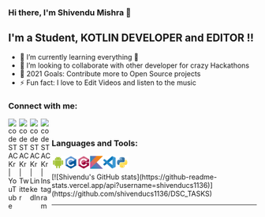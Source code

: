 ### Hi there, I'm Shivendu Mishra 👋

## I'm a Student, KOTLIN DEVELOPER and EDITOR !!

- 🌱 I’m currently learning everything 🤣
- 👯 I’m looking to collaborate with other developer for crazy Hackathons
- 🥅 2021 Goals: Contribute more to Open Source projects
- ⚡ Fun fact: I love to Edit Videos and listen to the music

### Connect with me:

[<img align="left" alt="codeSTACKr | YouTube" width="22px" src="https://cdn.jsdelivr.net/npm/simple-icons@v3/icons/youtube.svg" />][youtube]
[<img align="left" alt="codeSTACKr | Twitter" width="22px" src="https://cdn.jsdelivr.net/npm/simple-icons@v3/icons/twitter.svg" />][twitter]
[<img align="left" alt="codeSTACKr | LinkedIn" width="22px" src="https://cdn.jsdelivr.net/npm/simple-icons@v3/icons/linkedin.svg" />][linkedin]
[<img align="left" alt="codeSTACKr | Instagram" width="22px" src="https://cdn.jsdelivr.net/npm/simple-icons@v3/icons/instagram.svg" />][instagram]

<br />

### Languages and Tools:

<img align="left" alt="Android" width="26px" src="https://raw.githubusercontent.com/devicons/devicon/master/icons/android/android-original.svg" />
<img align="left" alt="C" width="26px" src="https://raw.githubusercontent.com/devicons/devicon/master/icons/c/c-original.svg" />
<img align="left" alt="C Plus Plus" width="26px" src="https://raw.githubusercontent.com/devicons/devicon/master/icons/cplusplus/cplusplus-original.svg" />
<img align="left" alt="Kotlin" width="26px" src="https://raw.githubusercontent.com/devicons/devicon/master/icons/kotlin/kotlin-original.svg" />
<img align="left" alt="Vs Code" width="26px" src="https://raw.githubusercontent.com/devicons/devicon/master/icons/vscode/vscode-original.svg" />
<img align="left" alt="Python" width="26px" src="https://raw.githubusercontent.com/devicons/devicon/master/icons/python/python-original.svg" />
<br />
<br />
[![Shivendu's GitHub stats](https://github-readme-stats.vercel.app/api?username=shivenducs1136)](https://github.com/shivenducs1136/DSC_TASKS)


---

[twitter]: https://twitter.com/Shivend25380226
[youtube]: https://www.youtube.com/channel/UC56lHB39gmRTaOb3Zcbw6uA
[instagram]: https://www.instagram.com/shiv.endu/
[linkedin]: https://www.linkedin.com/in/shivendu-mishra-94ba36200/

